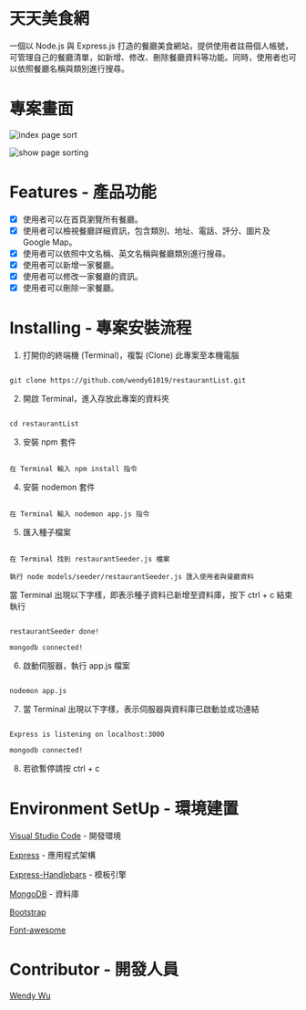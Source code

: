 # 天天美食網

一個以 Node.js 與 Express.js 打造的餐廳美食網站，提供使用者註冊個人帳號，可管理自己的餐廳清單，如新增、修改、刪除餐廳資料等功能。同時，使用者也可以依照餐廳名稱與類別進行搜尋。

# 專案畫面
![index page sort](https://user-images.githubusercontent.com/92006997/140315416-d1965291-0c2f-411f-81f8-83d9b4ccac88.png)

![show page sorting](https://user-images.githubusercontent.com/92006997/140313458-65a89ad1-bcb1-485c-8db7-cd44e90dff36.png)

# Features - 產品功能

- [x] 使用者可以在首頁瀏覽所有餐廳。
- [x] 使用者可以檢視餐廳詳細資訊，包含類別、地址、電話、評分、圖片及 Google Map。
- [x] 使用者可以依照中文名稱、英文名稱與餐廳類別進行搜尋。
- [x] 使用者可以新增一家餐廳。
- [x] 使用者可以修改一家餐廳的資訊。
- [x] 使用者可以刪除一家餐廳。

# Installing - 專案安裝流程

1. 打開你的終端機 (Terminal)，複製 (Clone) 此專案至本機電腦

```

git clone https://github.com/wendy61019/restaurantList.git

```

2. 開啟 Terminal，進入存放此專案的資料夾

```

cd restaurantList

```

3. 安裝 npm 套件

```

在 Terminal 輸入 npm install 指令

```

4. 安裝 nodemon 套件

```

在 Terminal 輸入 nodemon app.js 指令

```

5. 匯入種子檔案

```

在 Terminal 找到 restaurantSeeder.js 檔案

執行 node models/seeder/restaurantSeeder.js 匯入使用者與餐廳資料

```

當 Terminal 出現以下字樣，即表示種子資料已新增至資料庫，按下 ctrl + c 結束執行

```

restaurantSeeder done!

mongodb connected!

```

6. 啟動伺服器，執行 app.js 檔案

```

nodemon app.js

```

7. 當 Terminal 出現以下字樣，表示伺服器與資料庫已啟動並成功連結

```

Express is listening on localhost:3000

mongodb connected!

```

8. 若欲暫停請按 ctrl + c

# Environment SetUp - 環境建置
[Visual Studio Code](https://visualstudio.microsoft.com/zh-hant/) - 開發環境

[Express](https://www.npmjs.com/package/express) - 應用程式架構

[Express-Handlebars](https://www.npmjs.com/package/express-handlebars) - 模板引擎

[MongoDB](https://www.mongodb.com/try/download/community) - 資料庫

[Bootstrap](https://getbootstrap.com/)

[Font-awesome](https://fontawesome.com/)

# Contributor - 開發人員

[Wendy Wu](https://github.com/wendy61019)
